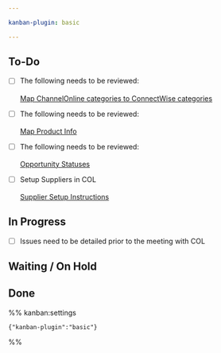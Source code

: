 ```yaml
---

kanban-plugin: basic

---
```


## To-Do

- [ ] The following needs to be reviewed:<br><br>[Map ChannelOnline categories to ConnectWise categories](https://stage.channelonline.com/enhancedtech-stage/home/ImportExport/Integration/CW/FullCategoryMapping)
- [ ] The following needs to be reviewed:<br><br>[Map Product Info](https://stage.channelonline.com/enhancedtech-stage/home/ImportExport/Integration/CW/productInfoMapping)
- [ ] The following needs to be reviewed:<br><br>[Opportunity Statuses](https://stage.channelonline.com/enhancedtech-stage/home/ImportExport/Integration/CW/QuoteStatusMapping)
- [ ] Setup Suppliers in COL<br><br>[Supplier Setup Instructions](https://help.1worldsync.com/channelonline/literature/setting-up-supported-suppliers/)


## In Progress

- [ ] Issues need to be detailed prior to the meeting with COL


## Waiting / On Hold



## Done





%% kanban:settings
```
{"kanban-plugin":"basic"}
```
%%